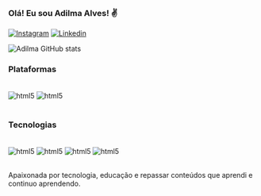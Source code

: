 ### Olá! Eu sou Adilma Alves! ✌️


[![Instagram](https://img.shields.io/badge/Instagram-E4405F?style=for-the-badge&logo=instagram&logoColor=white)](https://instagram.com/adilmaalves)
[![Linkedin](https://img.shields.io/badge/LinkedIn-0077B5?style=for-the-badge&logo=linkedin&logoColor=white)](https://www.linkedin.com/in/adilma-alves-65991595/)


![Adilma GitHub stats](https://github-readme-stats.vercel.app/api?username=AdilmaAlves&show_icons=true&theme=radical)


### Plataformas 

<div style="display: inline_block"><br/>
    <img align="center" alt="html5" src="https://img.shields.io/badge/Raspberry%20Pi-A22846?style=for-the-badge&logo=Raspberry%20Pi&logoColor=white">
    <img align="center" alt="html5" src="https://img.shields.io/badge/Arduino_IDE-00979D?style=for-the-badge&logo=arduino&logoColor=white">
 </div><br/>   


### Tecnologias

<div style="display: inline_block"><br/>
    <img align="center" alt="html5" src="https://img.shields.io/badge/C-00599C?style=for-the-badge&logo=c&logoColor=white">
    <img align="center" alt="html5" src="https://img.shields.io/badge/C%2B%2B-00599C?style=for-the-badge&logo=c%2B%2B&logoColor=white">
    <img align="center" alt="html5" src="https://img.shields.io/badge/Python-14354C?style=for-the-badge&logo=python&logoColor=white">
    <img align="center" alt="html5" src="https://img.shields.io/badge/Java-ED8B00?style=for-the-badge&logo=java&logoColor=white">
 </div><br/>    

 Apaixonada por tecnologia, educação e repassar conteúdos que aprendi e continuo aprendendo.

